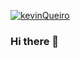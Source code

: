 [![kevinQueiro](https://github-readme-stats.vercel.app/api?username=kevinQueiro)](https://github.com/anuraghazra/github-readme-stats)



### Hi there 👋

<!--
**KevinQueiro/KevinQueiro** is a ✨ _special_ ✨ repository because its `README.md` (this file) appears on your GitHub profile.

Here are some ideas to get you started:

- 🔭 I’m currently working on ...
- 🌱 I’m currently learning ...
- 👯 I’m looking to collaborate on ...
- 🤔 I’m looking for help with ...
- 💬 Ask me about ...
- 📫 How to reach me: ...
- 😄 Pronouns: ...
- ⚡ Fun fact: ...
-->
